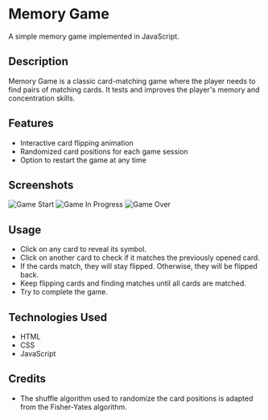 # Memory Game

A simple memory game implemented in JavaScript.

## Description

Memory Game is a classic card-matching game where the player needs to find pairs of matching cards. It tests and improves the player's memory and concentration skills.

## Features

- Interactive card flipping animation
- Randomized card positions for each game session
- Option to restart the game at any time

## Screenshots

![Game Start]("https://github.com/cenarl/memoryGame/assets/102188442/7103ffb5-d1a1-4f05-8de0-74155da943b1")
![Game In Progress]("https://github.com/cenarl/memoryGame/assets/102188442/ce2fcbb5-29b0-474c-ba64-7b615624e698")
![Game Over]("https://github.com/cenarl/memoryGame/assets/102188442/85d50893-ca31-4c94-ae10-ba1ce43df07a")

## Usage

- Click on any card to reveal its symbol.
- Click on another card to check if it matches the previously opened card.
- If the cards match, they will stay flipped. Otherwise, they will be flipped back.
- Keep flipping cards and finding matches until all cards are matched.
- Try to complete the game.

## Technologies Used

- HTML
- CSS
- JavaScript

## Credits

- The shuffle algorithm used to randomize the card positions is adapted from the Fisher-Yates algorithm.
